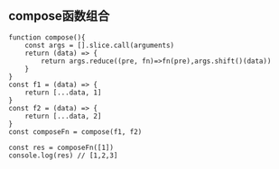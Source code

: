 ## compose函数组合 ##


    function compose(){
		const args = [].slice.call(arguments)
		return (data) => {
			return args.reduce((pre, fn)=>fn(pre),args.shift()(data))
		}
	}
	const f1 = (data) => {
		return [...data, 1]
	}
	const f2 = (data) => {
		return [...data, 2]
	}
	const composeFn = compose(f1, f2)

	const res = composeFn([1])
	console.log(res) // [1,2,3]